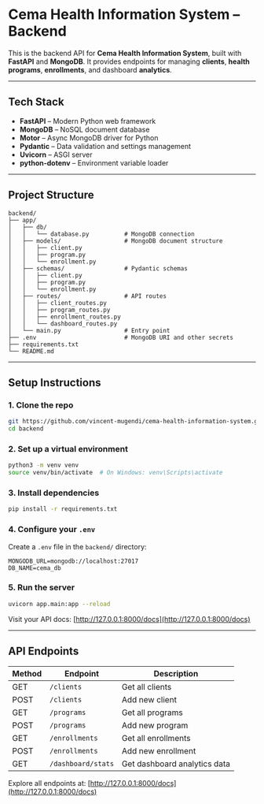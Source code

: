 # Cema Health Information System – Backend

This is the backend API for **Cema Health Information System**, built with **FastAPI** and **MongoDB**. It provides endpoints for managing **clients**, **health programs**, **enrollments**, and dashboard **analytics**.

---

## Tech Stack

- **FastAPI** – Modern Python web framework
- **MongoDB** – NoSQL document database
- **Motor** – Async MongoDB driver for Python
- **Pydantic** – Data validation and settings management
- **Uvicorn** – ASGI server
- **python-dotenv** – Environment variable loader

---

## Project Structure

```
backend/
├── app/
│   ├── db/
│   │   └── database.py          # MongoDB connection
│   ├── models/                  # MongoDB document structure
│   │   ├── client.py
│   │   ├── program.py
│   │   └── enrollment.py
│   ├── schemas/                 # Pydantic schemas
│   │   ├── client.py
│   │   ├── program.py
│   │   └── enrollment.py
│   ├── routes/                  # API routes
│   │   ├── client_routes.py
│   │   ├── program_routes.py
│   │   ├── enrollment_routes.py
│   │   └── dashboard_routes.py
│   └── main.py                  # Entry point
├── .env                         # MongoDB URI and other secrets
├── requirements.txt
└── README.md
```

---

## Setup Instructions

### 1. Clone the repo
```bash
git https://github.com/vincent-mugendi/cema-health-information-system.git
cd backend
```

### 2. Set up a virtual environment
```bash
python3 -m venv venv
source venv/bin/activate  # On Windows: venv\Scripts\activate
```

### 3. Install dependencies
```bash
pip install -r requirements.txt
```

### 4. Configure your `.env`
Create a `.env` file in the `backend/` directory:
```
MONGODB_URL=mongodb://localhost:27017
DB_NAME=cema_db
```

### 5. Run the server
```bash
uvicorn app.main:app --reload
```

Visit your API docs: [http://127.0.0.1:8000/docs](http://127.0.0.1:8000/docs)

---

## API Endpoints

| Method | Endpoint               | Description                    |
|--------|------------------------|--------------------------------|
| GET    | `/clients`             | Get all clients                |
| POST   | `/clients`             | Add new client                 |
| GET    | `/programs`            | Get all programs               |
| POST   | `/programs`            | Add new program                |
| GET    | `/enrollments`         | Get all enrollments            |
| POST   | `/enrollments`         | Add new enrollment             |
| GET    | `/dashboard/stats`     | Get dashboard analytics data   |

Explore all endpoints at: [http://127.0.0.1:8000/docs](http://127.0.0.1:8000/docs)